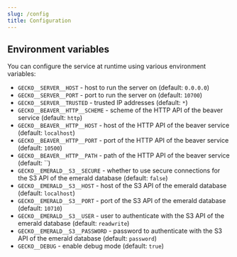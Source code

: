 ```yaml
---
slug: /config
title: Configuration
---
```


## Environment variables

You can configure the service at runtime using various environment variables:

- `GECKO__SERVER__HOST` -
  host to run the server on
  (default: `0.0.0.0`)
- `GECKO__SERVER__PORT` -
  port to run the server on
  (default: `10700`)
- `GECKO__SERVER__TRUSTED` -
  trusted IP addresses
  (default: `*`)
- `GECKO__BEAVER__HTTP__SCHEME` -
  scheme of the HTTP API of the beaver service
  (default: `http`)
- `GECKO__BEAVER__HTTP__HOST` -
  host of the HTTP API of the beaver service
  (default: `localhost`)
- `GECKO__BEAVER__HTTP__PORT` -
  port of the HTTP API of the beaver service
  (default: `10500`)
- `GECKO__BEAVER__HTTP__PATH` -
  path of the HTTP API of the beaver service
  (default: ``)
- `GECKO__EMERALD__S3__SECURE` -
  whether to use secure connections for the S3 API of the emerald database
  (default: `false`)
- `GECKO__EMERALD__S3__HOST` -
  host of the S3 API of the emerald database
  (default: `localhost`)
- `GECKO__EMERALD__S3__PORT` -
  port of the S3 API of the emerald database
  (default: `10710`)
- `GECKO__EMERALD__S3__USER` -
  user to authenticate with the S3 API of the emerald database
  (default: `readwrite`)
- `GECKO__EMERALD__S3__PASSWORD` -
  password to authenticate with the S3 API of the emerald database
  (default: `password`)
- `GECKO__DEBUG` -
  enable debug mode
  (default: `true`)
